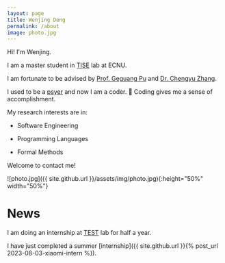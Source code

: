```yaml
---
layout: page
title: Wenjing Deng
permalink: /about
image: photo.jpg
---
```


Hi! I'm Wenjing. 

I am a master student in [TISE](https://lab301.cn/) lab at ECNU. 

I am fortunate to be advised by [Prof. Geguang Pu](https://scholar.google.com/citations?user=niQAGcQAAAAJ&hl=en) and [Dr. Chengyu Zhang](https://chengyuzhang.com/).

I used to be a [psyer](https://psy.ecnu.edu.cn/) and now I am a coder. 🥳
Coding gives me a sense of accomplishment.

My research interests are in:

- Software Engineering 

- Programming Languages 

- Formal Methods 

Welcome to contact me!

![photo.jpg]({{ site.github.url }}/assets/img/photo.jpg){:height="50%" width="50%"}

# News

I am doing an internship at [TEST](https://nus-test.github.io/) lab for half a year.

I have just completed a summer [internship]({{ site.github.url }}{% post_url 2023-08-03-xiaomi-intern %}).